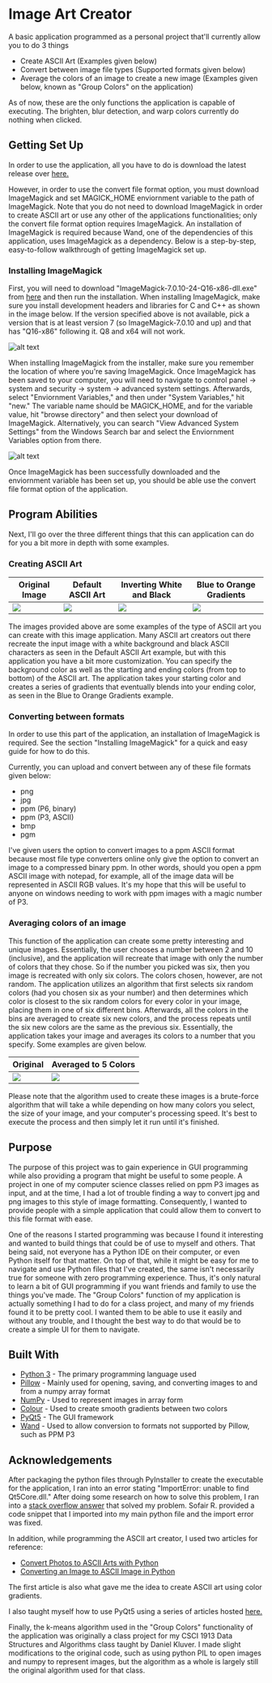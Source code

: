 # Image Art Creator
A basic application programmed as a personal project that'll currently allow you to do 3 things
* Create ASCII Art (Examples given below)
* Convert between image file types (Supported formats given below)
* Average the colors of an image to create a new image (Examples given below, known as "Group Colors" on the application)

As of now, these are the only functions the application is capable of executing. The brighten, blur detection, and warp colors currently do nothing when clicked. 

## Getting Set Up
In order to use the application, all you have to do is download the latest release over [here.](www.google.com) 

However, in order to use the convert file format option, you must download ImageMagick and set MAGICK_HOME enviornment variable to the path of ImageMagick. Note that you do not need to download ImageMagick in order to create ASCII art or use any other of the applications functionalities; only the convert file format option requires ImageMagick. An installation of ImageMagick is required because Wand, one of the dependencies of this application, uses ImageMagick as a dependency. Below is a step-by-step, easy-to-follow walkthrough of getting ImageMagick set up.

### Installing ImageMagick
First, you will need to download "ImageMagick-7.0.10-24-Q16-x86-dll.exe" from [here](http://www.imagemagick.org/download/binaries/) and then run the installation. When installing ImageMagick, make sure you install development headers and libraries for C and C++ as shown in the image below. If the version specified above is not available, pick a version that is at least version 7 (so ImageMagick-7.0.10 and up) and that has "Q16-x86" following it. Q8 and x64 will not work. 

![alt text](https://docs.wand-py.org/en/0.4.1/_images/windows-setup.png)

When installing ImageMagick from the installer, make sure you remember the location of where you're saving ImageMagick. Once ImageMagick has been saved to your computer, you will need to navigate to control panel -> system and security -> system -> advanced system settings. Afterwards, select "Enviornment Variables," and then under "System Variables," hit "new." The variable name should be MAGICK_HOME, and for the variable value, hit "browse directory" and then select your download of ImageMagick. Alternatively, you can search "View Advanced System Settings" from the Windows Search bar and select the Enviornment Variables option from there. 

![alt text](https://docs.wand-py.org/en/0.4.1/_images/windows-envvar.png)

Once ImageMagick has been successfully downloaded and the enviornment variable has been set up, you should be able use the convert file format option of the application.

## Program Abilities
Next, I'll go over the three different things that this can application can do for you a bit more in depth with some examples.

### Creating ASCII Art

| Original Image | Default ASCII Art | Inverting White and Black | Blue to Orange Gradients |
| ----- | ----- | ----- | ----- |
| ![](https://user-images.githubusercontent.com/46146906/88861163-01f6c980-d1c3-11ea-981a-fa588532e730.png) | ![](https://user-images.githubusercontent.com/46146906/88860771-1b4b4600-d1c2-11ea-86ea-277e1bdf331e.png) | ![](https://user-images.githubusercontent.com/46146906/88860780-1e463680-d1c2-11ea-9eeb-5f0e1e6d206b.png) | ![](https://user-images.githubusercontent.com/46146906/88860785-20a89080-d1c2-11ea-8c4a-fa98b2931027.png) |

The images provided above are some examples of the type of ASCII art you can create with this image application. Many ASCII art creators out there recreate the input image with a white background and black ASCII characters as seen in the Default ASCII Art example, but with this application you have a bit more customization. You can specify the background color as well as the starting and ending colors (from top to bottom) of the ASCII art. The application takes your starting color and creates a series of gradients that eventually blends into your ending color, as seen in the Blue to Orange Gradients example. 

### Converting between formats
In order to use this part of the application, an installation of ImageMagick is required. See the section "Installing ImageMagick" for a quick and easy guide for how to do this.

Currently, you can upload and convert between any of these file formats given below:
* png
* jpg
* ppm (P6, binary)
* ppm (P3, ASCII)
* bmp
* pgm

I've given users the option to convert images to a ppm ASCII format because most file type converters online only give the option to convert an image to a compressed binary ppm. In other words, should you open a ppm ASCII image with notepad, for example, all of the image data will be represented in ASCII RGB values. It's my hope that this will be useful to anyone on windows needing to work with ppm images with a magic number of P3. 

### Averaging colors of an image
This function of the application can create some pretty interesting and unique images. Essentially, the user chooses a number between 2 and 10 (inclusive), and the application will recreate that image with only the number of colors that they chose. So if the number you picked was six, then you image is recreated with only six colors. The colors chosen, however, are not random. The application utilizes an algorithm that first selects six random colors (had you chosen six as your number) and then determines which color is closest to the six random colors for every color in your image, placing them in one of six different bins. Afterwards, all the colors in the bins are averaged to create six new colors, and the process repeats until the six new colors are the same as the previous six. Essentially, the application takes your image and averages its colors to a number that you specify. Some examples are given below.

| Original | Averaged to 5 Colors |
| ----- | ----- |
| ![](https://user-images.githubusercontent.com/46146906/88862553-30c26f00-d1c6-11ea-9169-f498f61bde44.jpg) | ![](https://user-images.githubusercontent.com/46146906/88862552-2e601500-d1c6-11ea-855c-1db38e28adf8.png) |

Please note that the algorithm used to create these images is a brute-force algorithm that will take a while depending on how many colors you select, the size of your image, and your computer's processing speed. It's best to execute the process and then simply let it run until it's finished. 

## Purpose
The purpose of this project was to gain experience in GUI programming while also providing a program that might be useful to some people. A project in one of my computer science classes relied on ppm P3 images as input, and at the time, I had a lot of trouble finding a way to convert jpg and png images to this style of image formatting. Consequently, I wanted to provide people with a simple application that could allow them to convert to this file format with ease. 

One of the reasons I started programming was because I found it interesting and wanted to build things that could be of use to myself and others. That being said, not everyone has a Python IDE on their computer, or even Python itself for that matter. On top of that, while it might be easy for me to navigate and use Python files that I've created, the same isn't necessarily true for someone with zero programming experience. Thus, it's only natural to learn a bit of GUI programming if you want friends and family to use the things you've made. The "Group Colors" function of my application is actually something I had to do for a class project, and many of my friends found it to be pretty cool. I wanted them to be able to use it easily and without any trouble, and I thought the best way to do that would be to create a simple UI for them to navigate. 

## Built With
* [Python 3](https://www.python.org/downloads/) - The primary programming language used
* [Pillow](https://pillow.readthedocs.io/en/stable/) - Mainly used for opening, saving, and converting images to and from a numpy array format
* [NumPy](https://numpy.org/) - Used to represent images in array form
* [Colour](https://pypi.org/project/colour/) - Used to create smooth gradients between two colors
* [PyQt5](https://pypi.org/project/PyQt5/) - The GUI framework
* [Wand](https://docs.wand-py.org/en/0.6.2/) - Used to allow conversion to formats not supported by Pillow, such as PPM P3

## Acknowledgements 
After packaging the python files through PyInstaller to create the executable for the application, I ran into an error stating "ImportError: unable to find Qt5Core.dll." After doing some research on how to solve this problem, I ran into a [stack overflow answer](https://stackoverflow.com/questions/56949297/how-to-fix-importerror-unable-to-find-qt5core-dll-on-path-after-pyinstaller-b) that solved my problem. Sofair R. provided a code snippet that I imported into my main python file and the import error was fixed. 

In addition, while programming the ASCII art creator, I used two articles for reference:
* [Convert Photos to ASCII Arts with Python](https://wshanshan.github.io/python/asciiart/)
* [Converting an Image to ASCII Image in Python](https://www.geeksforgeeks.org/converting-image-ascii-image-python/)

The first article is also what gave me the idea to create ASCII art using color gradients. 

I also taught myself how to use PyQt5 using a series of articles hosted [here.](https://www.learnpyqt.com/)

Finally, the k-means algorithm used in the "Group Colors" functionality of the application was originally a class project for my CSCI 1913 Data Structures and Algorithms class taught by Daniel Kluver. I made slight modifications to the original code, such as using python PIL to open images and numpy to represent images, but the algorithm as a whole is largely still the original algorithm used for that class. 

